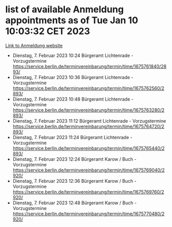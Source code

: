 # list of available Anmeldung appointments as of Tue Jan 10 10:03:32 CET 2023
[Link to Anmeldung website](https://service.berlin.de/terminvereinbarung/termin/tag.php?termin=0&anliegen[]=120686&dienstleisterlist=122210,122217,327316,122219,327312,122227,327314,122231,327346,122243,327348,122252,329742,122260,329745,122262,329748,122254,329751,122271,327278,122273,327274,122277,327276,330436,122280,327294,122282,327290,122284,327292,327539,122291,327270,122285,327266,122286,327264,122296,327268,150230,329760,122301,327282,122297,327286,122294,327284,122312,329763,122314,329775,122304,327330,122311,327334,122309,327332,122281,327352,122279,329772,122276,327324,122274,327326,122267,329766,122246,327318,122251,327320,122257,327322,122208,327298,122226,327300,121362,121364&herkunft=http%3A%2F%2Fservice.berlin.de%2Fdienstleistung%2F120686%2F)
- Dienstag, 7. Februar 2023 10:24 Bürgeramt Lichtenrade - Vorzugstermine https://service.berlin.de/terminvereinbarung/termin/time/1675761840/2893/
- Dienstag, 7. Februar 2023 10:36 Bürgeramt Lichtenrade - Vorzugstermine https://service.berlin.de/terminvereinbarung/termin/time/1675762560/2893/
- Dienstag, 7. Februar 2023 10:48 Bürgeramt Lichtenrade - Vorzugstermine https://service.berlin.de/terminvereinbarung/termin/time/1675763280/2893/
- Dienstag, 7. Februar 2023 11:12 Bürgeramt Lichtenrade - Vorzugstermine https://service.berlin.de/terminvereinbarung/termin/time/1675764720/2893/
- Dienstag, 7. Februar 2023 11:24 Bürgeramt Lichtenrade - Vorzugstermine https://service.berlin.de/terminvereinbarung/termin/time/1675765440/2893/
- Dienstag, 7. Februar 2023 12:24 Bürgeramt Karow / Buch - Vorzugstermine https://service.berlin.de/terminvereinbarung/termin/time/1675769040/2920/
- Dienstag, 7. Februar 2023 12:36 Bürgeramt Karow / Buch - Vorzugstermine https://service.berlin.de/terminvereinbarung/termin/time/1675769760/2920/
- Dienstag, 7. Februar 2023 12:48 Bürgeramt Karow / Buch - Vorzugstermine https://service.berlin.de/terminvereinbarung/termin/time/1675770480/2920/
